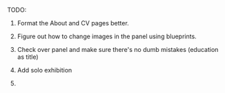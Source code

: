 TODO: 

1. Format the About and CV pages better. 

2. Figure out how to change images in the panel using blueprints. 

3. Check over panel and make sure there's no dumb mistakes (education as title)

4. Add solo exhibition

5. 




